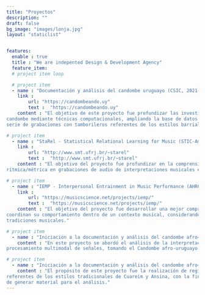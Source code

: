 ```yaml
---
title: "Proyectos"
description: ""
draft: false
bg_image: "images/lonja.jpg"
layout: "staticlist"


features:
  enable : true
  title : "We are indepented Design & Development Agency"
  feature_item:
  # project item loop

  # project item
  - name : "Documentación y análisis del candombe uruguayo (CSIC, 2021-2022)"
    link : 
        url: "https://candombeando.uy"
        text :  "https://candombeando.uy"   
    content : "El objetivo de este proyecto fue profundizar las investigaciones en curso sobre el toque del tambor de
candombe mediante técnicas computacionales, ampliando la base de datos existente a través de una
serie de grabaciones con tamborileros referentes de los estilos barriales tradicionales."

# project item
  - name : "StaRel - Statistical Relational Learning for Music (STIC-AmSud, 2018-2019)"
    link : 
        url: "http://www.smt.ufrj.br/~starel"
        text :  "http://www.smt.ufrj.br/~starel"
    content : "El objetivo del proyecto fue profundizar en la comprensión y el modelado de la estructura
rítmica/métrica en grabaciones de audio de interpretaciones musicales expresivas."

# project item
  - name : "IEMP - Interpersonal Entrainment in Music Performance (AHRC, 2016-2018)"
    link : 
        url: "https://musicscience.net/projects/iemp/"
        text :  "https://musicscience.net/projects/iemp/"
    content : "El objetivo del proyecto fue desarrollar una mejor comprensión de cómo los grupos de personas
coordinan su comportamiento dentro de un contexto musical, considerando una amplia gama de
tradiciones musicales."

# project item
  - name : "Iniciación a la documentación y análisis del candombe afro–montevideano (CSIC, 1995-1996)"
    content : "En este proyecto se abordó el análisis de la interpretación de música mediante técnicas de
procesamiento multimodal de señales, tomando el Candombe afro-uruguayo como caso de estudio."

# project item
  - name : "Iniciación a la documentación y análisis del candombe afro–montevideano (CSIC, 1995-1996)"
    content : "El propósito de este proyecto fue la realización de registros audiovisuales de grupos de tambores
referentes de los estilos tradicionales de Cuareim y Ansina, con la finalidad de documentar su toque y
de generar material para el análisis."
---
```

